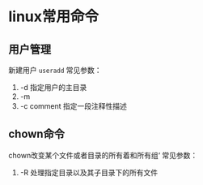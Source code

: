 # linux常用命令
## 用户管理
新建用户
`useradd`
常见参数：
1. -d 指定用户的主目录
2. -m
3. -c comment 指定一段注释性描述
## chown命令
chown改变某个文件或者目录的所有着和所有组‘
常见参数：
1. -R 处理指定目录以及其子目录下的所有文件


